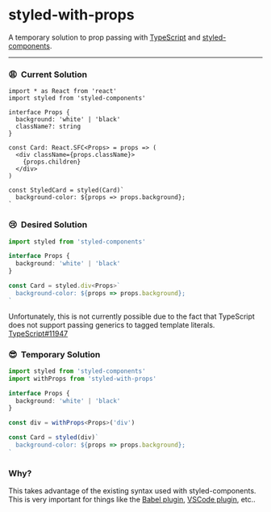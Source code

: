 # styled-with-props

A temporary solution to prop passing with [TypeScript](http://www.typescriptlang.org/) and [styled-components](https://www.styled-components.com/).

---

### :weary:&nbsp;&nbsp;Current Solution

```tsx
import * as React from 'react'
import styled from 'styled-components'

interface Props {
  background: 'white' | 'black'
  className?: string
}

const Card: React.SFC<Props> = props => (
  <div className={props.className}>
    {props.children}
  </div>
)

const StyledCard = styled(Card)`
  background-color: ${props => props.background};
`
```

### :cry:&nbsp;&nbsp;Desired Solution

```ts
import styled from 'styled-components'

interface Props {
  background: 'white' | 'black'
}

const Card = styled.div<Props>`
  background-color: ${props => props.background};
`
```

Unfortunately, this is not currently possible due to the fact that TypeScript does not support passing generics to tagged template literals. [TypeScript#11947](https://github.com/Microsoft/TypeScript/issues/11947)

### :sunglasses:&nbsp;&nbsp;Temporary Solution

```ts
import styled from 'styled-components'
import withProps from 'styled-with-props'

interface Props {
  background: 'white' | 'black'
}

const div = withProps<Props>('div')

const Card = styled(div)`
  background-color: ${props => props.background};
`
```

### Why?

This takes advantage of the existing syntax used with styled-components. This is very important for things like the [Babel plugin](https://github.com/styled-components/babel-plugin-styled-components), [VSCode plugin](https://github.com/styled-components/vscode-styled-components), etc..